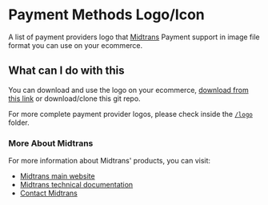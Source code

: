 # Payment Methods Logo/Icon

A list of payment providers logo that [Midtrans](https://midtrans.com) Payment support in image file format you can use on your ecommerce.

## What can I do with this

You can download and use the logo on your ecommerce, [download from this link](https://github.com/veritrans/logo/archive/refs/heads/master.zip) or download/clone this git repo.

For more complete payment provider logos, please check inside the [`/logo`](/logo) folder.

### More About Midtrans
For more information about Midtrans' products, you can visit:
- [Midtrans main website](https://midtrans.com)
- [Midtrans technical documentation](https://docs.midtrans.com)
- [Contact Midtrans](https://midtrans.com/contact-us)
